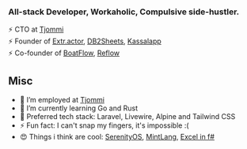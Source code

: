 ###  All-stack Developer, Workaholic, Compulsive side-hustler.

⚡ CTO at [Tjommi](http://tjommi.app) <br>
⚡ Founder of [Extr.actor](https://extr.actor/), [DB2Sheets](http://db2sheets.com), [Kassalapp](http://kassal.app)  <br>
⚡ Co-founder of [BoatFlow](http://boatflow.no), [Reflow](http://reflow.no)  <br>


## Misc

- 🔭 I’m employed at [Tjommi](https://tjommi.app) 
- 🌱 I’m currently learning Go and Rust
- 🌱 Preferred tech stack: Laravel, Livewire, Alpine and Tailwind CSS
- ⚡ Fun fact: I can't snap my fingers, it's impossible :(
- 😍 Things i think are cool: [SerenityOS](http://serenityos.org/), [MintLang](https://www.mint-lang.com/), [Excel in f#](https://www.youtube.com/watch?v=Bnm71YEt_lI)
